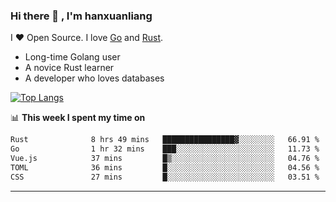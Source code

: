 ### Hi there 👋 , I'm hanxuanliang

<!--
**hanxuanliang/hanxuanliang** is a ✨ _special_ ✨ repository because its `README.md` (this file) appears on your GitHub profile.

Here are some ideas to get you started:

- 🔭 I’m currently working on ...
- 🌱 I’m currently learning ...
- 👯 I’m looking to collaborate on ...
- 🤔 I’m looking for help with ...
- 💬 Ask me about ...
- 📫 How to reach me: ...
- 😄 Pronouns: ...
- ⚡ Fun fact: ...
-->
I ❤ Open Source. I love [Go](https://golang.org) and [Rust](https://www.rust-lang.org/zh-CN/).

* Long-time Golang user
* A novice Rust learner
* A developer who loves databases

[![Top Langs](https://github-readme-stats.vercel.app/api?username=hanxuanliang&show_icons=true&count_private=true&line_height=40)](https://github.com/anuraghazra/github-readme-stats)

📊 **This week I spent my time on**
<!--START_SECTION:waka-->

```txt
Rust              8 hrs 49 mins   ████████████████▓░░░░░░░░   66.91 %
Go                1 hr 32 mins    ███░░░░░░░░░░░░░░░░░░░░░░   11.73 %
Vue.js            37 mins         █▒░░░░░░░░░░░░░░░░░░░░░░░   04.76 %
TOML              36 mins         █░░░░░░░░░░░░░░░░░░░░░░░░   04.56 %
CSS               27 mins         █░░░░░░░░░░░░░░░░░░░░░░░░   03.51 %
```

<!--END_SECTION:waka-->

***
